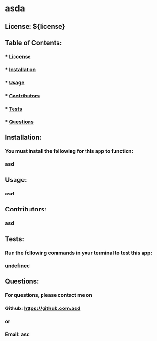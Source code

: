 # asda

  ## License: ${license} 
  ### 

  ## Table of Contents:
  ### * [Liccense](#license)
  ### * [Installation](#installation)
  ### * [Usage](#usage)
  ### * [Contributors](#contributors)
  ### * [Tests](#tests)
  ### * [Questions](#questions)

  ## Installation:
  ### You must install the following for this app to function:
  ### asd

  ## Usage:
  ### asd

  ## Contributors:
  ### asd

  ## Tests:
  ### Run the following commands in your terminal to test this app:
  ### undefined

  ## Questions:
  ### For questions, please contact me on
  ### Github: https://github.com/asd
  ### or
  ### Email: asd

